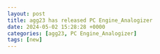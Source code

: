 ```yaml
---
layout: post
title: agg23 has released PC Engine_Analogizer
date: 2024-05-02 15:28:28 +0000
categories: [agg23, PC Engine_Analogizer]
tags: [new]
---
```


